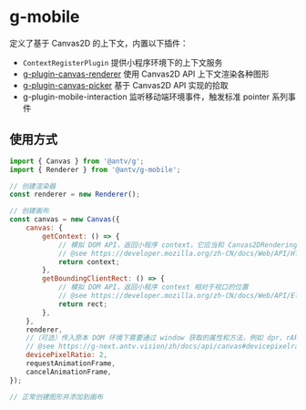 # g-mobile

定义了基于 Canvas2D 的上下文，内置以下插件：

-   `ContextRegisterPlugin` 提供小程序环境下的上下文服务
-   [g-plugin-canvas-renderer](https://g-next.antv.vision/zh/docs/plugins/canvas-renderer) 使用 Canvas2D API 上下文渲染各种图形
-   [g-plugin-canvas-picker](https://g-next.antv.vision/zh/docs/plugins/canvas-picker) 基于 Canvas2D API 实现的拾取
-   g-plugin-mobile-interaction 监听移动端环境事件，触发标准 pointer 系列事件

## 使用方式

```js
import { Canvas } from '@antv/g';
import { Renderer } from '@antv/g-mobile';

// 创建渲染器
const renderer = new Renderer();

// 创建画布
const canvas = new Canvas({
    canvas: {
        getContext: () => {
            // 模拟 DOM API，返回小程序 context，它应当和 Canvas2DRenderingContext 一致
            // @see https://developer.mozilla.org/zh-CN/docs/Web/API/HTMLCanvasElement/getContext
            return context;
        },
        getBoundingClientRect: () => {
            // 模拟 DOM API，返回小程序 context 相对于视口的位置
            // @see https://developer.mozilla.org/zh-CN/docs/Web/API/Element/getBoundingClientRect
            return rect;
        },
    },
    renderer,
    //（可选）传入原本 DOM 环境下需要通过 window 获取的属性和方法，例如 dpr、rAF 等
    // @see https://g-next.antv.vision/zh/docs/api/canvas#devicepixelratio
    devicePixelRatio: 2,
    requestAnimationFrame,
    cancelAnimationFrame,
});

// 正常创建图形并添加到画布
```
